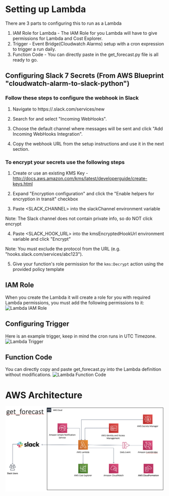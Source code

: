 # Setting up Lambda
There are 3 parts to configuring this to run as a Lambda
1. IAM Role for Lambda - The IAM Role for you Lambda will have to give permissions for Lambda and Cost Explorer.
2. Trigger - Event Bridge(Cloudwatch Alarms) setup with a cron expression to trigger a run daily.
3. Function Code - You can directly paste in the get_forecast.py file is all ready to go.

## Configuring Slack 7 Secrets (From AWS Blueprint "cloudwatch-alarm-to-slack-python")
### Follow these steps to configure the webhook in Slack

  1. Navigate to https://<your-team-domain>.slack.com/services/new

  2. Search for and select "Incoming WebHooks".

  3. Choose the default channel where messages will be sent and click "Add Incoming WebHooks Integration".

  4. Copy the webhook URL from the setup instructions and use it in the next section.

### To encrypt your secrets use the following steps

  1. Create or use an existing KMS Key - http://docs.aws.amazon.com/kms/latest/developerguide/create-keys.html

  2. Expand "Encryption configuration" and click the "Enable helpers for encryption in transit" checkbox

  3. Paste <SLACK_CHANNEL> into the slackChannel environment variable

  Note: The Slack channel does not contain private info, so do NOT click encrypt

  4. Paste <SLACK_HOOK_URL> into the kmsEncryptedHookUrl environment variable and click "Encrypt"

  Note: You must exclude the protocol from the URL (e.g. "hooks.slack.com/services/abc123").

  5. Give your function's role permission for the `kms:Decrypt` action using the provided policy template


## IAM Role
When you create the Lambda it will create a role for you with required Lambda permissions, you must add the following
 permissions to it:
![Lambda IAM Role](https://github.com/jimzucker/aws-forecast/blob/master/images/IAM_permissions.png)

## Configuring Trigger
Here is an example trigger, keep in mind the cron runs in UTC Timezone.
![Lambda Trigger](https://github.com/jimzucker/aws-forecast/blob/master/images/event_bridge.png)

## Function Code
You can directly copy and paste get_forecast.py into the Lambda definition without modifications.
![Lambda Function Code](https://github.com/jimzucker/aws-forecast/blob/master/images/lambda_function.png)

# AWS Architecture
![AWS Architecture](https://github.com/jimzucker/aws-forecast/blob/master/images/aws_architecture.png)
